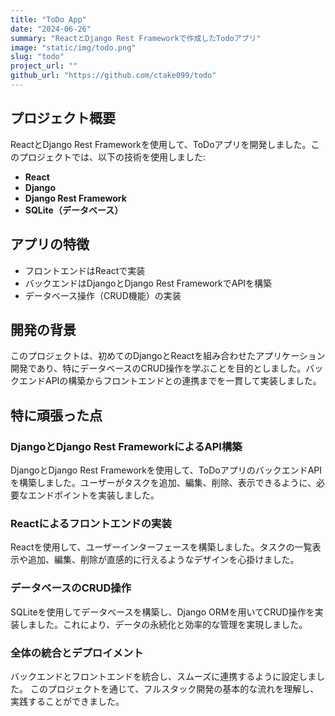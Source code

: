 ```yaml
---
title: "ToDo App"
date: "2024-06-26"
summary: "ReactとDjango Rest Frameworkで作成したTodoアプリ"
image: "static/img/todo.png"
slug: "todo"
project_url: ""
github_url: "https://github.com/ctake099/todo"
---
```


## プロジェクト概要

ReactとDjango Rest Frameworkを使用して、ToDoアプリを開発しました。このプロジェクトでは、以下の技術を使用しました:

- **React**
- **Django**
- **Django Rest Framework**
- **SQLite（データベース）**

## アプリの特徴

- フロントエンドはReactで実装
- バックエンドはDjangoとDjango Rest FrameworkでAPIを構築
- データベース操作（CRUD機能）の実装

## 開発の背景

このプロジェクトは、初めてのDjangoとReactを組み合わせたアプリケーション開発であり、特にデータベースのCRUD操作を学ぶことを目的としました。バックエンドAPIの構築からフロントエンドとの連携までを一貫して実装しました。


## 特に頑張った点

### DjangoとDjango Rest FrameworkによるAPI構築

DjangoとDjango Rest Frameworkを使用して、ToDoアプリのバックエンドAPIを構築しました。ユーザーがタスクを追加、編集、削除、表示できるように、必要なエンドポイントを実装しました。

### Reactによるフロントエンドの実装

Reactを使用して、ユーザーインターフェースを構築しました。タスクの一覧表示や追加、編集、削除が直感的に行えるようなデザインを心掛けました。

### データベースのCRUD操作

SQLiteを使用してデータベースを構築し、Django ORMを用いてCRUD操作を実装しました。これにより、データの永続化と効率的な管理を実現しました。

### 全体の統合とデプロイメント

バックエンドとフロントエンドを統合し、スムーズに連携するように設定しました。
このプロジェクトを通じて、フルスタック開発の基本的な流れを理解し、実践することができました。
